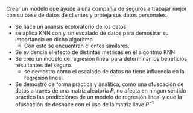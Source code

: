 Crear un modelo que ayude a una compañía de seguros a trabajar mejor con su base de datos de clientes y proteja sus datos personales.

- Se hace un analisis exploratorio de los datos
- se aplica KNN con y sin escalado de datos para demostrar su importancia en dicho algoritmo
  - Con esto se encuentran clientes similares.
- Se evidencia el efecto de distintas metricas en el algoritmo KNN
- Se creó un modelo de regresión lineal para determinar los beneficiós resultantes del seguro.
  - se demostró como el escalado de datos no tiene influencia en la regresión lineal.
- Se demostró de forma practica y analitica, como una ofuscación de datos a través de una matriz aleatoria $P$, no afecta en ningun sentido practico las predicciónes de un modelo de regresión lineal y que la ofuscación de deshace con el uso de la matriz llave $P^{-1}$
